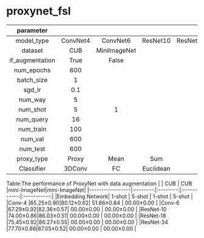 # proxynet_fsl

|parameter        |          |             |             |             |             |
|:---------------:|:--------:|:-----------:|:-----------:|:-----------:|:-----------:|
|model_type       |ConvNet4  |ConvNet6     |   ResNet10  |   ResNet18  |   ResNet34  |
|dataset          |CUB       |MiniImageNet |             |             |             |
|if_augmentation  |True      |False        |             |             |             |
|num_epochs       |600       |             |             |             |             |
|batch_size       |1         |             |             |             |             |
|sgd_lr           |0.1       |             |             |             |             |
|num_way          |5         |             |             |             |             |
|num_shot         |5         |1            |             |             |             |
|num_query        |16        |             |             |             |             |
|num_train        |100       |             |             |             |             |
|num_val          |600       |             |             |             |             |
|num_test         |600       |             |             |             |             |
|proxy_type       |Proxy     |Mean         |     Sum     |             |             |
|Classifier       |3DConv    |FC           |  Euclidean  |             |             |

Table:The performance of ProxyNet with data augmentation
|                 |    CUB   |    CUB   |mini-ImageNet|mini-ImageNet|
|-----------------|:--------:|:--------:|:-----------:|:-----------:|
|Embedding Network|  1-shot  |  5-shot  |    1-shot   |    5-shot   |
|Conv-4           |65.25±0.90|80.12±0.62|  51.66±0.84 |  00.00±0.00 |
|Conv-6           |67.29±0.92|82.36±0.57|  00.00±0.00 |  00.00±0.00 |
|ResNet-10        |74.00±0.86|86.03±0.51|  00.00±0.00 |  00.00±0.00 |
|ResNet-18        |75.45±0.92|86.27±0.55|  00.00±0.00 |  00.00±0.00 |
|ResNet-34        |77.70±0.86|87.05±0.52|  00.00±0.00 |  00.00±0.00 |
